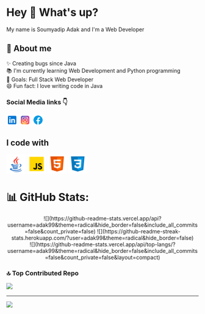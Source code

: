 # Hey 👋 What's up?

My name is Soumyadip Adak and I'm a Web Developer 

## 🔗 About me

✨ Creating bugs since Java <br>
📚 I'm currently learning Web Development and Python programming <br>
🎯 Goals: Full Stack Web Developer <br>
😄 Fun fact: I love writing code in Java <br>

### Social Media links 👇

<p align="left">
    <a href="https://www.linkedin.com/in/soumyadip-adak-a19b03281/"><img src="linkedin.png" alt="LinkedIn Icon" width="30px" height="auto"></a>
    <a href="https://www.instagram.com/soumyadip_adak8888"><img src="instagram.png" alt="Instagram Icon" width="30px" height="auto"></a>
    <a href="https://www.facebook.com/soumyadip.adak.99"><img src="facebook.png" alt="Facebook Icon" width="30px" height="auto"></a>
</p>

## I code with

<p align="left">
    <img src="java.png" alt="Java Icon" width="50px" height="50px">
    <img src="javascript.png" alt="JavaScript Icon" width="50px" height="auto">
    <img src="html.png" alt="HTML5 Icon" width="50px" height="auto">
    <img src="css.png" alt="CSS3 Icon" width="50px" height="auto">
</p>

##

# 📊 GitHub Stats:
<center>
![](https://github-readme-stats.vercel.app/api?username=adak99&theme=radical&hide_border=false&include_all_commits=false&count_private=false)
![](https://github-readme-streak-stats.herokuapp.com/?user=adak99&theme=radical&hide_border=false)<br/>
![](https://github-readme-stats.vercel.app/api/top-langs/?username=adak99&theme=radical&hide_border=false&include_all_commits=false&count_private=false&layout=compact)
</center>


### 🔝 Top Contributed Repo
![](https://github-contributor-stats.vercel.app/api?username=adak99&limit=5&theme=dracula&combine_all_yearly_contributions=true)

---
[![](https://visitcount.itsvg.in/api?id=adak99&icon=0&color=0)](https://visitcount.itsvg.in)

<!-- Proudly created with GPRM ( https://gprm.itsvg.in ) -->
